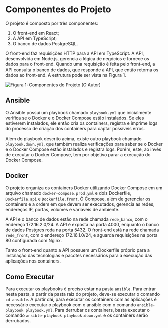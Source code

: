 # Componentes do Projeto

O projeto é composto por três componentes:

1. O front-end em React;
2. A API em TypeScript;
3. O banco de dados PostgreSQL.

O front-end faz requisições HTTP para a API em TypeScript. A API, desenvolvida em Node.js, gerencia a lógica de negócios e fornece os dados para o front-end. Quando uma requisição é feita pelo front-end, a API consulta o banco de dados, que responde à API, que então retorna os dados ao front-end. A estrutura pode ser vista na Figura 1.

![Figura 1: Componentes do Projeto (O Autor)](figura1.jpg)

## Ansible

O Ansible possui um playbook chamado `playbook.yml` que inicialmente verifica se o Docker e o Docker Compose estão instalados. Se eles estiverem instalados, ele então cria os containers, registra e imprime logs do processo de criação dos containers para captar possíveis erros.

Além do playbook descrito acima, existe outro playbook chamado `playbook.down.yml`, que também realiza verificações para saber se o Docker e o Docker Compose estão instalados e registra logs. Porém, este, ao invés de executar o Docker Compose, tem por objetivo parar a execução do Docker Compose.

## Docker

O projeto organiza os containers Docker utilizando Docker Compose em um arquivo chamado `docker-compose.prod.yml` e dois Dockerfile, `Dockerfile.api` e `Dockerfile.front`. O Compose, além de gerenciar os containers e a ordem em que devem ser executados, gerencia as redes, endereços IP, portas, volumes e variáveis de ambiente.

A API e o banco de dados estão na rede chamada `rede_banco`, com o endereço 172.16.2.0/24. A API é exposta na porta 4000, enquanto o banco de dados Postgres roda na porta 5432. O front-end está na rede chamada `rede_front`, com o endereço 172.16.1.0/24, e aguarda requisições na porta 80 configurada com Nginx.

Tanto o front-end quanto a API possuem um Dockerfile próprio para a instalação das tecnologias e pacotes necessários para a execução das aplicações nos containers.

## Como Executar

Para executar os playbooks é preciso estar na pasta `ansible`. Para entrar nesta pasta, a partir da pasta raiz do projeto, deve-se executar o comando `cd ansible`. A partir daí, para executar os containers com as aplicações é necessário executar o playbook com o ansible com o comando `ansible-playbook playbook.yml`. Para derrubar os containers, basta executar o comando `ansible-playbook playbook.down.yml` e os containers serão derrubados.
